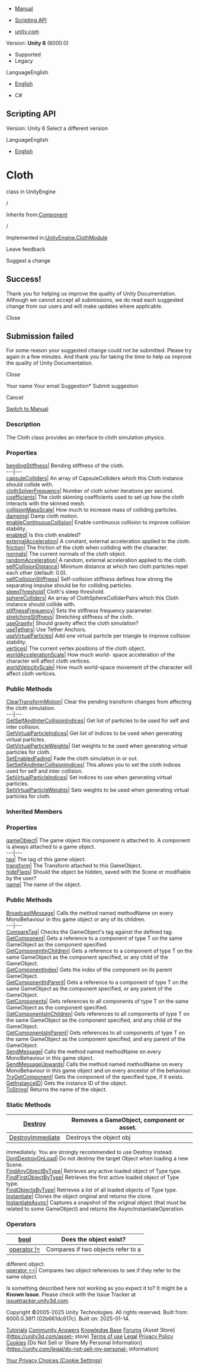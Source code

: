 [ ]()

  * [Manual](../Manual/index.html)
  * [Scripting API](../ScriptReference/index.html)

  * [unity.com](https://unity.com/)

Version: **Unity 6** (6000.0)

  * Supported
  * Legacy

LanguageEnglish

  * [English]()

  * C#

[ ](https://docs.unity3d.com)

## Scripting API

Version: Unity 6 Select a different version

LanguageEnglish

  * [English]()

# Cloth

class in UnityEngine

/

Inherits from:[Component](Component.html)

/

Implemented in:[UnityEngine.ClothModule](UnityEngine.ClothModule.html)

Leave feedback

Suggest a change

## Success!

Thank you for helping us improve the quality of Unity Documentation. Although
we cannot accept all submissions, we do read each suggested change from our
users and will make updates where applicable.

Close

## Submission failed

For some reason your suggested change could not be submitted. Please <a>try
again</a> in a few minutes. And thank you for taking the time to help us
improve the quality of Unity Documentation.

Close

Your name Your email Suggestion* Submit suggestion

Cancel

[Switch to Manual](../Manual/class-Cloth.html "Go to Cloth Component in the
Manual")

### Description

The Cloth class provides an interface to cloth simulation physics.

### Properties

[bendingStiffness](Cloth-bendingStiffness.html)| Bending stiffness of the
cloth.  
---|---  
[capsuleColliders](Cloth-capsuleColliders.html)| An array of CapsuleColliders
which this Cloth instance should collide with.  
[clothSolverFrequency](Cloth-clothSolverFrequency.html)| Number of cloth
solver iterations per second.  
[coefficients](Cloth-coefficients.html)| The cloth skinning coefficients used
to set up how the cloth interacts with the skinned mesh.  
[collisionMassScale](Cloth-collisionMassScale.html)| How much to increase mass
of colliding particles.  
[damping](Cloth-damping.html)| Damp cloth motion.  
[enableContinuousCollision](Cloth-enableContinuousCollision.html)| Enable
continuous collision to improve collision stability.  
[enabled](Cloth-enabled.html)| Is this cloth enabled?  
[externalAcceleration](Cloth-externalAcceleration.html)| A constant, external
acceleration applied to the cloth.  
[friction](Cloth-friction.html)| The friction of the cloth when colliding with
the character.  
[normals](Cloth-normals.html)| The current normals of the cloth object.  
[randomAcceleration](Cloth-randomAcceleration.html)| A random, external
acceleration applied to the cloth.  
[selfCollisionDistance](Cloth-selfCollisionDistance.html)| Minimum distance at
which two cloth particles repel each other (default: 0.0).  
[selfCollisionStiffness](Cloth-selfCollisionStiffness.html)| Self-collision
stiffness defines how strong the separating impulse should be for colliding
particles.  
[sleepThreshold](Cloth-sleepThreshold.html)| Cloth's sleep threshold.  
[sphereColliders](Cloth-sphereColliders.html)| An array of
ClothSphereColliderPairs which this Cloth instance should collide with.  
[stiffnessFrequency](Cloth-stiffnessFrequency.html)| Sets the stiffness
frequency parameter.  
[stretchingStiffness](Cloth-stretchingStiffness.html)| Stretching stiffness of
the cloth.  
[useGravity](Cloth-useGravity.html)| Should gravity affect the cloth
simulation?  
[useTethers](Cloth-useTethers.html)| Use Tether Anchors.  
[useVirtualParticles](Cloth-useVirtualParticles.html)| Add one virtual
particle per triangle to improve collision stability.  
[vertices](Cloth-vertices.html)| The current vertex positions of the cloth
object.  
[worldAccelerationScale](Cloth-worldAccelerationScale.html)| How much world-
space acceleration of the character will affect cloth vertices.  
[worldVelocityScale](Cloth-worldVelocityScale.html)| How much world-space
movement of the character will affect cloth vertices.  
  
### Public Methods

[ClearTransformMotion](Cloth.ClearTransformMotion.html)| Clear the pending
transform changes from affecting the cloth simulation.  
---|---  
[GetSelfAndInterCollisionIndices](Cloth.GetSelfAndInterCollisionIndices.html)|
Get list of particles to be used for self and inter collision.  
[GetVirtualParticleIndices](Cloth.GetVirtualParticleIndices.html)| Get list of
indices to be used when generating virtual particles.  
[GetVirtualParticleWeights](Cloth.GetVirtualParticleWeights.html)| Get weights
to be used when generating virtual particles for cloth.  
[SetEnabledFading](Cloth.SetEnabledFading.html)| Fade the cloth simulation in
or out.  
[SetSelfAndInterCollisionIndices](Cloth.SetSelfAndInterCollisionIndices.html)|
This allows you to set the cloth indices used for self and inter collision.  
[SetVirtualParticleIndices](Cloth.SetVirtualParticleIndices.html)| Set indices
to use when generating virtual particles.  
[SetVirtualParticleWeights](Cloth.SetVirtualParticleWeights.html)| Sets
weights to be used when generating virtual particles for cloth.  
  
### Inherited Members

### Properties

[gameObject](Component-gameObject.html)| The game object this component is
attached to. A component is always attached to a game object.  
---|---  
[tag](Component-tag.html)| The tag of this game object.  
[transform](Component-transform.html)| The Transform attached to this
GameObject.  
[hideFlags](Object-hideFlags.html)| Should the object be hidden, saved with
the Scene or modifiable by the user?  
[name](Object-name.html)| The name of the object.  
  
### Public Methods

[BroadcastMessage](Component.BroadcastMessage.html)| Calls the method named
methodName on every MonoBehaviour in this game object or any of its children.  
---|---  
[CompareTag](Component.CompareTag.html)| Checks the GameObject's tag against
the defined tag.  
[GetComponent](Component.GetComponent.html)| Gets a reference to a component
of type T on the same GameObject as the component specified.  
[GetComponentInChildren](Component.GetComponentInChildren.html)| Gets a
reference to a component of type T on the same GameObject as the component
specified, or any child of the GameObject.  
[GetComponentIndex](Component.GetComponentIndex.html)| Gets the index of the
component on its parent GameObject.  
[GetComponentInParent](Component.GetComponentInParent.html)| Gets a reference
to a component of type T on the same GameObject as the component specified, or
any parent of the GameObject.  
[GetComponents](Component.GetComponents.html)| Gets references to all
components of type T on the same GameObject as the component specified.  
[GetComponentsInChildren](Component.GetComponentsInChildren.html)| Gets
references to all components of type T on the same GameObject as the component
specified, and any child of the GameObject.  
[GetComponentsInParent](Component.GetComponentsInParent.html)| Gets references
to all components of type T on the same GameObject as the component specified,
and any parent of the GameObject.  
[SendMessage](Component.SendMessage.html)| Calls the method named methodName
on every MonoBehaviour in this game object.  
[SendMessageUpwards](Component.SendMessageUpwards.html)| Calls the method
named methodName on every MonoBehaviour in this game object and on every
ancestor of the behaviour.  
[TryGetComponent](Component.TryGetComponent.html)| Gets the component of the
specified type, if it exists.  
[GetInstanceID](Object.GetInstanceID.html)| Gets the instance ID of the
object.  
[ToString](Object.ToString.html)| Returns the name of the object.  
  
### Static Methods

[Destroy](Object.Destroy.html)| Removes a GameObject, component or asset.  
---|---  
[DestroyImmediate](Object.DestroyImmediate.html)| Destroys the object obj
immediately. You are strongly recommended to use Destroy instead.  
[DontDestroyOnLoad](Object.DontDestroyOnLoad.html)| Do not destroy the target
Object when loading a new Scene.  
[FindAnyObjectByType](Object.FindAnyObjectByType.html)| Retrieves any active
loaded object of Type type.  
[FindFirstObjectByType](Object.FindFirstObjectByType.html)| Retrieves the
first active loaded object of Type type.  
[FindObjectsByType](Object.FindObjectsByType.html)| Retrieves a list of all
loaded objects of Type type.  
[Instantiate](Object.Instantiate.html)| Clones the object original and returns
the clone.  
[InstantiateAsync](Object.InstantiateAsync.html)| Captures a snapshot of the
original object (that must be related to some GameObject) and returns the
AsyncInstantiateOperation.  
  
### Operators

[bool](Object-operator_Object.html)| Does the object exist?  
---|---  
[operator !=](Object-operator_ne.html)| Compares if two objects refer to a
different object.  
[operator ==](Object-operator_eq.html)| Compares two object references to see
if they refer to the same object.  
  
Is something described here not working as you expect it to? It might be a
**Known Issue**. Please check with the Issue Tracker at
[issuetracker.unity3d.com](https://issuetracker.unity3d.com).

Copyright ©2005-2025 Unity Technologies. All rights reserved. Built from:
6000.0.36f1 (02b661dc617c). Built on: 2025-01-14.

[Tutorials](https://unity3d.com/learn) [Community
Answers](https://answers.unity3d.com) [Knowledge
Base](https://support.unity3d.com/hc/en-us)
[Forums](https://forum.unity3d.com) [Asset Store](https://unity3d.com/asset-
store) [Terms of use](https://docs.unity3d.com/Manual/TermsOfUse.html)
[Legal](https://unity.com/legal) [Privacy
Policy](https://unity.com/legal/privacy-policy)
[Cookies](https://unity.com/legal/cookie-policy) [Do Not Sell or Share My
Personal Information](https://unity.com/legal/do-not-sell-my-personal-
information)

[Your Privacy Choices (Cookie Settings)](javascript:void\(0\);)

